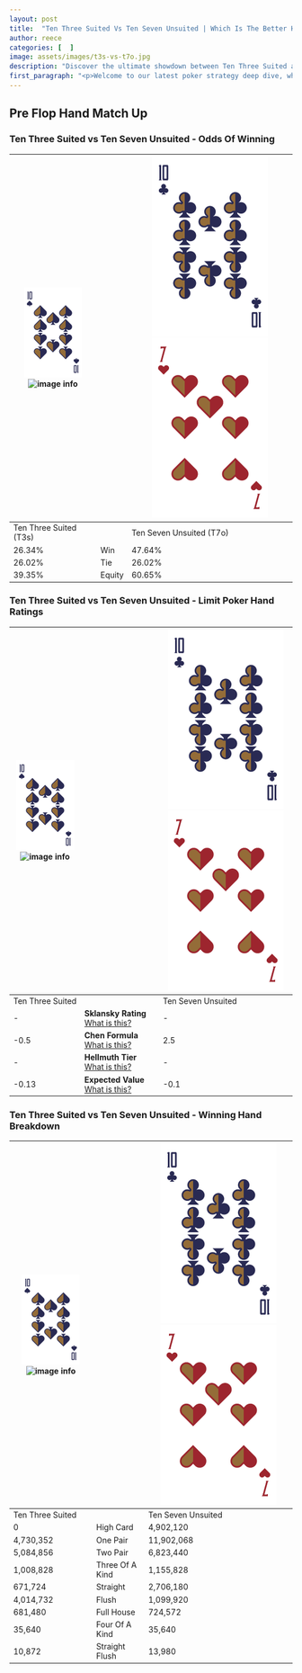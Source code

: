 ```yaml
---
layout: post
title:  "Ten Three Suited Vs Ten Seven Unsuited | Which Is The Better Hand In Poker? A Complete Guide"
author: reece
categories: [  ]
image: assets/images/t3s-vs-t7o.jpg
description: "Discover the ultimate showdown between Ten Three Suited and Ten Seven Unsuited in poker! Uncover the odds, strategies, and scenarios where one hand triumphs over the other. Get ready to up your poker game with this thrilling analysis."
first_paragraph: "<p>Welcome to our latest poker strategy deep dive, where we're pitting two distinct hands against each other in a high-stakes showdown: Ten Three Suited vs Ten Seven Unsuited.</p><p>In the dynamic world of poker, every decision counts, and knowing which hand holds the upper hand is key to your success at the table.</p><p>In this article, we'll dissect these two hands, explore the scenarios where one dominates the other, and equip you with the knowledge to make strategic choices that can tip the odds in your favor.</p><p>Get ready to unravel the intriguing dynamics of these poker hands and elevate your game to new heights.</p>"
---
```




[comment]: # (sp0)

## Pre Flop Hand Match Up

<div class="table hand-ratings" markdown="1"> 



### Ten Three Suited vs Ten Seven Unsuited - Odds Of Winning


    
| ![image info](assets/images/hand1/T.png) ![image info](assets/images/hand1/3s.png) |  | ![image info](assets/images/hand2/T.png) ![image info](assets/images/hand2/7o.png) |
| -------- | -------- | -------- |
| Ten Three Suited (T3s) |  | Ten Seven Unsuited (T7o) |
| 26.34% | Win | 47.64% |
| 26.02% | Tie | 26.02% |
| 39.35% | Equity | 60.65% |




[comment]: # (sp1)



### Ten Three Suited vs Ten Seven Unsuited - Limit Poker Hand Ratings


    
| ![image info](assets/images/hand1/T.png) ![image info](assets/images/hand1/3s.png) |  | ![image info](assets/images/hand2/T.png) ![image info](assets/images/hand2/7o.png) |
| -------- | -------- | -------- |
| Ten Three Suited |  | Ten Seven Unsuited |
| - | **Sklansky Rating** [What is this?](/sklansky-rating-explained) | - |
| -0.5 | **Chen Formula** [What is this?](/chen-formula-explained) | 2.5 |
| - | **Hellmuth Tier** [What is this?](/Hellmuth-tier-explained) | - |
| -0.13 | **Expected Value** [What is this?](/expected-value-explained) | -0.1 |




[comment]: # (sp2)



### Ten Three Suited vs Ten Seven Unsuited - Winning Hand Breakdown


    
| ![image info](assets/images/hand1/T.png) ![image info](assets/images/hand1/3s.png) |  | ![image info](assets/images/hand2/T.png) ![image info](assets/images/hand2/7o.png) |
| -------- | -------- | -------- |
| Ten Three Suited |  | Ten Seven Unsuited |
| 0 | High Card | 4,902,120 |
| 4,730,352 | One Pair | 11,902,068 |
| 5,084,856 | Two Pair | 6,823,440 |
| 1,008,828 | Three Of A Kind | 1,155,828 |
| 671,724 | Straight | 2,706,180 |
| 4,014,732 | Flush | 1,099,920 |
| 681,480 | Full House | 724,572 |
| 35,640 | Four Of A Kind | 35,640 |
| 10,872 | Straight Flush | 13,980 |




[comment]: # (sp3)



</div>

[comment]: # (sp4)



[comment]: # (sp5)

